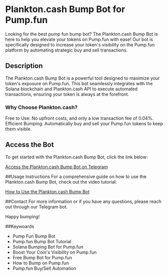 # Plankton.cash Bump Bot for Pump.fun
Looking for the best pump fun bump bot? The Plankton.cash Bump Bot is here to help you elevate your tokens on Pump.fun with ease! Our bot is specifically designed to increase your token's visibility on the Pump.fun platform by automating strategic buy and sell transactions.
## Description
The Plankton.cash Bump Bot is a powerful tool designed to maximize your token's exposure on Pump.fun. This bot seamlessly integrates with the Solana blockchain and Plankton.cash API to execute automated transactions, ensuring your token is always at the forefront.
### Why Choose Plankton.cash?
Free to Use: No upfront costs, and only a low transaction fee of 0.04%.
Efficient Bumping: Automatically buy and sell your Pump.fun tokens to keep them visible.
## Access the Bot
To get started with the Plankton.cash Bump Bot, click the link below:

[Access the Plankton.cash Bump Bot on Telegram](https://t.me/planktonbump_bot)

##Usage Instructions
For a comprehensive guide on how to use the Plankton.cash Bump Bot, check out the video tutorial:

[How to Use the Plankton.cash Bump Bot](https://www.youtube.com/watch?v=wGjT8soSmFQ&feature=youtu.be)

##Contact
For more information or if you have any questions, please reach out through our Telegram bot.

Happy bumping!

##Keywoards

- Pump Fun Bump Bot
- Pump.fun Bump Bot Tutorial
- Solana Bumping Bot for Pump.fun
- Boost Your Coin's Visibility on Pump.fun
- Free Bump Bot for Pump.fun
- How to Bump on Pump.fun
- Pump.fun Buy/Sell Automation

